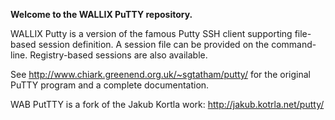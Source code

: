 **Welcome to the WALLIX PuTTY repository.**

WALLIX Putty is a version of the famous Putty SSH client supporting file-based session definition. A session file can be provided on the command-line. Registry-based sessions are also available.

See http://www.chiark.greenend.org.uk/~sgtatham/putty/ for the original PuTTY program and a complete documentation.

WAB PutTTY is a fork of the Jakub Kortla work: http://jakub.kotrla.net/putty/

